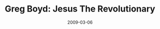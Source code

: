 ---
layout: media
category: media
title: "Greg Boyd: Jesus The Revolutionary"
date: 2009-03-06
description: "Greg Boyd discusses Jesus the revolutionary."
video: "https://s3.amazonaws.com/crossroadsvideomessages/greg.mp4"
video-poster: "http://s3.amazonaws.com/crossroads-media/images/legacy/content/gregw3-still.jpg"
---